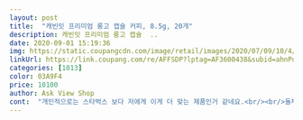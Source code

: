 ```yaml
---
layout: post 
title:  "캐빈잇 프리미엄 룽고 캡슐 커피, 8.5g, 20개" 
description: 캐빈잇 프리미엄 룽고 캡슐  ..
date: 2020-09-01 15:19:36 
img: https://static.coupangcdn.com/image/retail/images/2020/07/09/10/4/51376afc-cac4-45c3-89e2-f89c121d0b10.jpg 
linkUrl: https://link.coupang.com/re/AFFSDP?lptag=AF3600438&subid=ahnPublicAsk&pageKey=1800419065&itemId=3063384353&vendorItemId=71051339748&traceid=V0-113-da7fd157d9be0f82 
categories: [1013] 
color: 03A9F4 
price: 10100 
author: Ask View Shop 
cont:  "개인적으로는 스타벅스 보다 저에게 이게 더 맞는 제품인거 같네요.<br/><br/>돌체 사용하면서 다른 맛을 찾다 인터넷에서 캐빈잇을 알게 되었는데,<br/>산미가 적어 제입엔 잘 맞아요<br/>산미적고 바디감묵직하고 부드러워요<br/>여러 원두들로 블렌딩한거라 아메도 맛있어요<br/>제 취향이랑 잘 맞는 제품이네요.<br/><br/>좋았어요<br/>좋은 제품으로 사업 번창하길 바랍니다.<br/><br/>총 5박스 주문한것이 박스안에 잘 담아져와서<br/>하지만 물양을 더 잡으면 연하게 마실수 있어 커알못인 저는 컵 가득 내려 마십니다.<br/><br/>확실히 돌체구스토캡슐보다 이제품이 더 맛있어요<br/>" 
---
```

